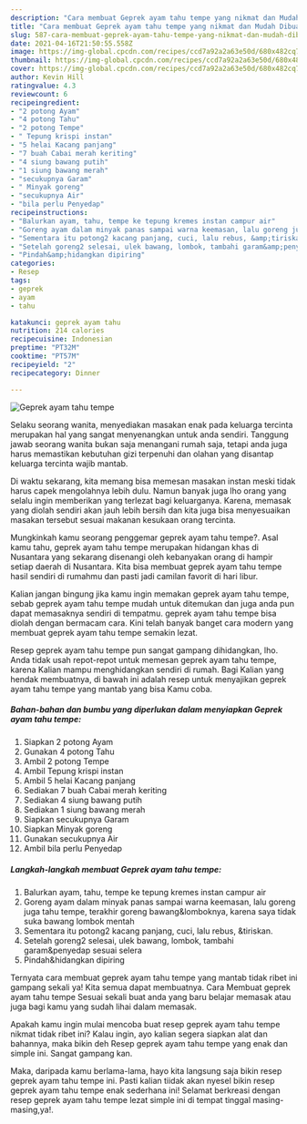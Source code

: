```yaml
---
description: "Cara membuat Geprek ayam tahu tempe yang nikmat dan Mudah Dibuat"
title: "Cara membuat Geprek ayam tahu tempe yang nikmat dan Mudah Dibuat"
slug: 587-cara-membuat-geprek-ayam-tahu-tempe-yang-nikmat-dan-mudah-dibuat
date: 2021-04-16T21:50:55.558Z
image: https://img-global.cpcdn.com/recipes/ccd7a92a2a63e50d/680x482cq70/geprek-ayam-tahu-tempe-foto-resep-utama.jpg
thumbnail: https://img-global.cpcdn.com/recipes/ccd7a92a2a63e50d/680x482cq70/geprek-ayam-tahu-tempe-foto-resep-utama.jpg
cover: https://img-global.cpcdn.com/recipes/ccd7a92a2a63e50d/680x482cq70/geprek-ayam-tahu-tempe-foto-resep-utama.jpg
author: Kevin Hill
ratingvalue: 4.3
reviewcount: 6
recipeingredient:
- "2 potong Ayam"
- "4 potong Tahu"
- "2 potong Tempe"
- " Tepung krispi instan"
- "5 helai Kacang panjang"
- "7 buah Cabai merah keriting"
- "4 siung bawang putih"
- "1 siung bawang merah"
- "secukupnya Garam"
- " Minyak goreng"
- "secukupnya Air"
- "bila perlu Penyedap"
recipeinstructions:
- "Balurkan ayam, tahu, tempe ke tepung kremes instan campur air"
- "Goreng ayam dalam minyak panas sampai warna keemasan, lalu goreng juga tahu tempe, terakhir goreng bawang&amp;lomboknya, karena saya tidak suka bawang lombok mentah"
- "Sementara itu potong2 kacang panjang, cuci, lalu rebus, &amp;tiriskan."
- "Setelah goreng2 selesai, ulek bawang, lombok, tambahi garam&amp;penyedap sesuai selera"
- "Pindah&amp;hidangkan dipiring"
categories:
- Resep
tags:
- geprek
- ayam
- tahu

katakunci: geprek ayam tahu 
nutrition: 214 calories
recipecuisine: Indonesian
preptime: "PT32M"
cooktime: "PT57M"
recipeyield: "2"
recipecategory: Dinner

---
```



![Geprek ayam tahu tempe](https://img-global.cpcdn.com/recipes/ccd7a92a2a63e50d/680x482cq70/geprek-ayam-tahu-tempe-foto-resep-utama.jpg)

Selaku seorang wanita, menyediakan masakan enak pada keluarga tercinta merupakan hal yang sangat menyenangkan untuk anda sendiri. Tanggung jawab seorang  wanita bukan saja menangani rumah saja, tetapi anda juga harus memastikan kebutuhan gizi terpenuhi dan olahan yang disantap keluarga tercinta wajib mantab.

Di waktu  sekarang, kita memang bisa memesan masakan instan meski tidak harus capek mengolahnya lebih dulu. Namun banyak juga lho orang yang selalu ingin memberikan yang terlezat bagi keluarganya. Karena, memasak yang diolah sendiri akan jauh lebih bersih dan kita juga bisa menyesuaikan masakan tersebut sesuai makanan kesukaan orang tercinta. 



Mungkinkah kamu seorang penggemar geprek ayam tahu tempe?. Asal kamu tahu, geprek ayam tahu tempe merupakan hidangan khas di Nusantara yang sekarang disenangi oleh kebanyakan orang di hampir setiap daerah di Nusantara. Kita bisa membuat geprek ayam tahu tempe hasil sendiri di rumahmu dan pasti jadi camilan favorit di hari libur.

Kalian jangan bingung jika kamu ingin memakan geprek ayam tahu tempe, sebab geprek ayam tahu tempe mudah untuk ditemukan dan juga anda pun dapat memasaknya sendiri di tempatmu. geprek ayam tahu tempe bisa diolah dengan bermacam cara. Kini telah banyak banget cara modern yang membuat geprek ayam tahu tempe semakin lezat.

Resep geprek ayam tahu tempe pun sangat gampang dihidangkan, lho. Anda tidak usah repot-repot untuk memesan geprek ayam tahu tempe, karena Kalian mampu menghidangkan sendiri di rumah. Bagi Kalian yang hendak membuatnya, di bawah ini adalah resep untuk menyajikan geprek ayam tahu tempe yang mantab yang bisa Kamu coba.

<!--inarticleads1-->

##### Bahan-bahan dan bumbu yang diperlukan dalam menyiapkan Geprek ayam tahu tempe:

1. Siapkan 2 potong Ayam
1. Gunakan 4 potong Tahu
1. Ambil 2 potong Tempe
1. Ambil  Tepung krispi instan
1. Ambil 5 helai Kacang panjang
1. Sediakan 7 buah Cabai merah keriting
1. Sediakan 4 siung bawang putih
1. Sediakan 1 siung bawang merah
1. Siapkan secukupnya Garam
1. Siapkan  Minyak goreng
1. Gunakan secukupnya Air
1. Ambil bila perlu Penyedap




<!--inarticleads2-->

##### Langkah-langkah membuat Geprek ayam tahu tempe:

1. Balurkan ayam, tahu, tempe ke tepung kremes instan campur air
1. Goreng ayam dalam minyak panas sampai warna keemasan, lalu goreng juga tahu tempe, terakhir goreng bawang&amp;lomboknya, karena saya tidak suka bawang lombok mentah
1. Sementara itu potong2 kacang panjang, cuci, lalu rebus, &amp;tiriskan.
1. Setelah goreng2 selesai, ulek bawang, lombok, tambahi garam&amp;penyedap sesuai selera
1. Pindah&amp;hidangkan dipiring




Ternyata cara membuat geprek ayam tahu tempe yang mantab tidak ribet ini gampang sekali ya! Kita semua dapat membuatnya. Cara Membuat geprek ayam tahu tempe Sesuai sekali buat anda yang baru belajar memasak atau juga bagi kamu yang sudah lihai dalam memasak.

Apakah kamu ingin mulai mencoba buat resep geprek ayam tahu tempe nikmat tidak ribet ini? Kalau ingin, ayo kalian segera siapkan alat dan bahannya, maka bikin deh Resep geprek ayam tahu tempe yang enak dan simple ini. Sangat gampang kan. 

Maka, daripada kamu berlama-lama, hayo kita langsung saja bikin resep geprek ayam tahu tempe ini. Pasti kalian tiidak akan nyesel bikin resep geprek ayam tahu tempe enak sederhana ini! Selamat berkreasi dengan resep geprek ayam tahu tempe lezat simple ini di tempat tinggal masing-masing,ya!.

